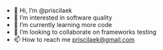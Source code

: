 - 👋 Hi, I’m @priscilaek
- 👀 I’m interested in software quality
- 🌱 I’m currently learning more code
- 💞️ I’m looking to collaborate on frameworks testing
- 📫 How to reach me priscilaek@gmail.com

<!---
priscilaek/priscilaek is a ✨ special ✨ repository because its `README.md` (this file) appears on your GitHub profile.
You can click the Preview link to take a look at your changes.
--->
